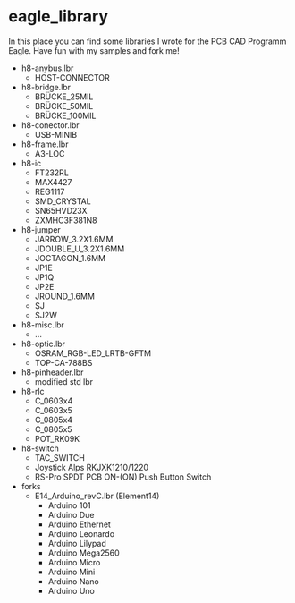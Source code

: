 # eagle_library

In this place you can find some libraries I wrote for the PCB CAD Programm Eagle. Have fun with my samples and fork me!

- h8-anybus.lbr
  - HOST-CONNECTOR
- h8-bridge.lbr
  - BRÜCKE_25MIL
  - BRÜCKE_50MIL
  - BRÜCKE_100MIL
- h8-conector.lbr
  - USB-MINIB
- h8-frame.lbr
  - A3-LOC
- h8-ic
  - FT232RL
  - MAX4427
  - REG1117
  - SMD_CRYSTAL
  - SN65HVD23X
  - ZXMHC3F381N8
- h8-jumper
  - JARROW_3.2X1.6MM
  - JDOUBLE_U_3.2X1.6MM
  - JOCTAGON_1.6MM
  - JP1E
  - JP1Q
  - JP2E
  - JROUND_1.6MM
  - SJ
  - SJ2W
- h8-misc.lbr
  - ...
- h8-optic.lbr
  - OSRAM\_RGB-LED\_LRTB-GFTM
  - TOP-CA-788BS
- h8-pinheader.lbr
  - modified std lbr
- h8-rlc
  - C_0603x4
  - C_0603x5
  - C_0805x4
  - C_0805x5
  - POT_RK09K
- h8-switch
  - TAC_SWITCH
  - Joystick Alps RKJXK1210/1220
  - RS-Pro SPDT PCB ON-(ON) Push Button Switch 
- forks
  - E14_Arduino_revC.lbr (Element14)
    - Arduino 101
    - Arduino Due
    - Arduino Ethernet
    - Arduino Leonardo
    - Arduino Lilypad
    - Arduino Mega2560
    - Arduino Micro
    - Arduino Mini
    - Arduino Nano
    - Arduino Uno

